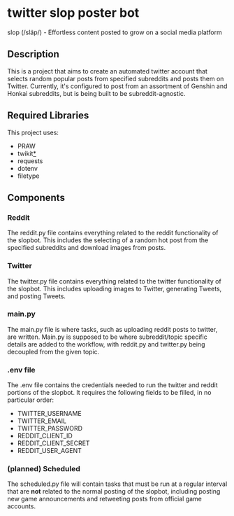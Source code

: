 # twitter slop poster bot

slop (/släp/) - Effortless content posted to grow on a social media platform

## Description

This is a project that aims to create an automated twitter account that selects random popular posts from specified subreddits and posts them on Twitter. Currently, it's configured to post from an assortment of Genshin and Honkai subreddits, but is being built to be subreddit-agnostic.

## Required Libraries

This project uses:
- PRAW
- twikit[*](https://github.com/spiiritual/twikit)
- requests
- dotenv
- filetype

## Components

### Reddit 

The reddit.py file contains everything related to the reddit functionality of the slopbot. This includes the selecting of a random hot post from the specified subreddits and download images from posts.

### Twitter

The twitter.py file contains everything related to the twitter functionality of the slopbot. This includes uploading images to Twitter, generating Tweets, and posting Tweets.

### main.py

The main.py file is where tasks, such as uploading reddit posts to twitter, are written. Main.py is supposed to be where subreddit/topic specific details are added to the workflow, with reddit.py and twitter.py being decoupled from the given topic.

### .env file

The .env file contains the credentials needed to run the twitter and reddit portions of the slopbot. It requires the following fields to be filled, in no particular order:
- TWITTER_USERNAME
- TWITTER_EMAIL
- TWITTER_PASSWORD
- REDDIT_CLIENT_ID
- REDDIT_CLIENT_SECRET
- REDDIT_USER_AGENT

### (planned) Scheduled

The scheduled.py file will contain tasks that must be run at a regular interval that are **not** related to the normal posting of the slopbot, including posting new game announcements and retweeting posts from official game accounts. 





